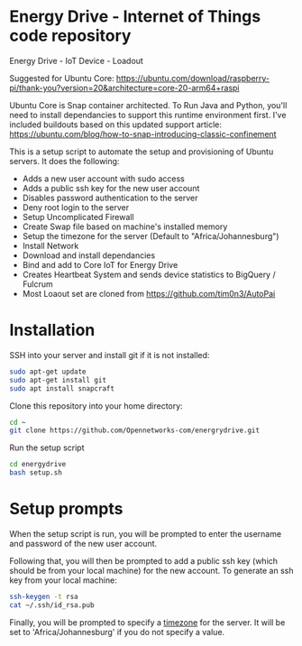 # Energy Drive - Internet of Things code repository
Energy Drive - IoT Device - Loadout

Suggested for Ubuntu Core:
https://ubuntu.com/download/raspberry-pi/thank-you?version=20&architecture=core-20-arm64+raspi

Ubuntu Core is Snap container architected. To Run Java and Python, you'll need to install dependancies to support
this runtime environment first. I've included buildouts based on this updated support article:
https://ubuntu.com/blog/how-to-snap-introducing-classic-confinement


This is a setup script to automate the setup and provisioning of Ubuntu servers. It does the following:
* Adds a new user account with sudo access
* Adds a public ssh key for the new user account
* Disables password authentication to the server
* Deny root login to the server
* Setup Uncomplicated Firewall
* Create Swap file based on machine's installed memory
* Setup the timezone for the server (Default to "Africa/Johannesburg")
* Install Network 
* Download and install dependancies
* Bind and add to Core IoT for Energy Drive
* Creates Heartbeat System and sends device statistics to BigQuery / Fulcrum
* Most Loaout set are cloned from https://github.com/tim0n3/AutoPai

# Installation
SSH into your server and install git if it is not installed:
```bash
sudo apt-get update
sudo apt-get install git
sudo apt install snapcraft
```

Clone this repository into your home directory:
```bash
cd ~
git clone https://github.com/Opennetworks-com/energrydrive.git
```

Run the setup script
```bash
cd energydrive
bash setup.sh
```

# Setup prompts
When the setup script is run, you will be prompted to enter the username and password of the new user account. 

Following that, you will then be prompted to add a public ssh key (which should be from your local machine) for the new account. To generate an ssh key from your local machine:
```bash
ssh-keygen -t rsa
cat ~/.ssh/id_rsa.pub
```

Finally, you will be prompted to specify a [timezone](https://en.wikipedia.org/wiki/List_of_tz_database_time_zones) for the server. It will be set to 'Africa/Johannesburg' if you do not specify a value.
